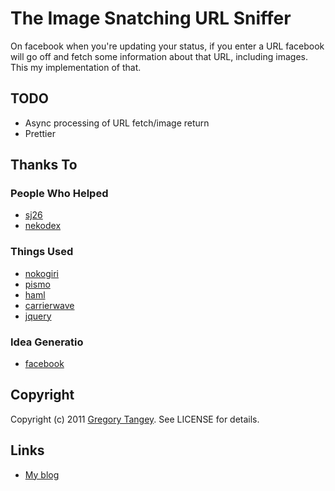 # The Image Snatching URL Sniffer

On facebook when you're updating your status, if you enter a URL facebook will go off and fetch some information about that URL, including images.  This my implementation of that.

## TODO

 * Async processing of URL fetch/image return
 * Prettier

## Thanks To

### People Who Helped

 * [sj26][2]
 * [nekodex][3]
 
### Things Used
 
 * [nokogiri][4]
 * [pismo][5]
 * [haml][6]
 * [carrierwave][7]
 * [jquery][8]

### Idea Generatio
 
 * [facebook][9]

## Copyright

Copyright (c) 2011 [Gregory Tangey][1]. See LICENSE for details.

## Links

 * [My blog][1]

[1]: http://ignite.digitalignition.net/
[2]: http://github.com/sj26
[3]: http://github.com/nekodex
[4]: http://nokogiri.org/
[5]: http://github.com/peterc/pismo 
[6]: http://haml-lang.com/
[7]: https://github.com/jnicklas/carrierwave
[8]: http://jquery.com/
[9]: http://www.facebook/